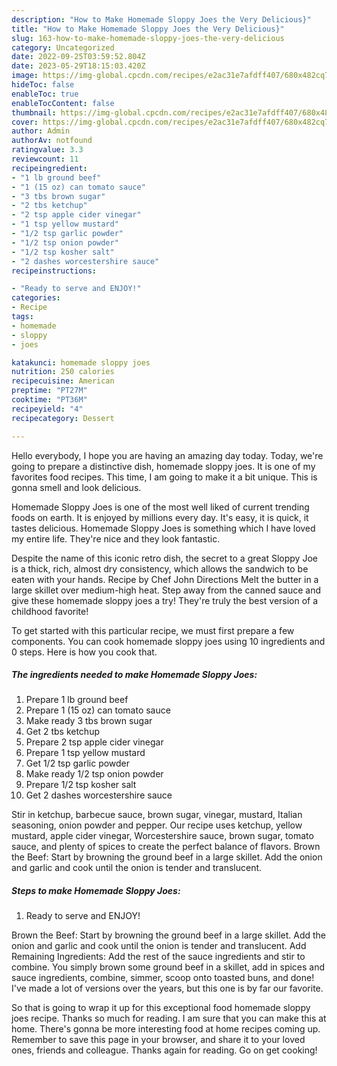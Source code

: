 ```yaml
---
description: "How to Make Homemade Sloppy Joes the Very Delicious}"
title: "How to Make Homemade Sloppy Joes the Very Delicious}"
slug: 163-how-to-make-homemade-sloppy-joes-the-very-delicious
category: Uncategorized
date: 2022-09-25T03:59:52.804Z
date: 2023-05-29T18:15:03.420Z
image: https://img-global.cpcdn.com/recipes/e2ac31e7afdff407/680x482cq70/homemade-sloppy-joes-recipe-main-photo.jpg
hideToc: false
enableToc: true
enableTocContent: false
thumbnail: https://img-global.cpcdn.com/recipes/e2ac31e7afdff407/680x482cq70/homemade-sloppy-joes-recipe-main-photo.jpg
cover: https://img-global.cpcdn.com/recipes/e2ac31e7afdff407/680x482cq70/homemade-sloppy-joes-recipe-main-photo.jpg
author: Admin
authorAv: notfound
ratingvalue: 3.3
reviewcount: 11
recipeingredient:
- "1 lb ground beef"
- "1 (15 oz) can tomato sauce"
- "3 tbs brown sugar"
- "2 tbs ketchup"
- "2 tsp apple cider vinegar"
- "1 tsp yellow mustard"
- "1/2 tsp garlic powder"
- "1/2 tsp onion powder"
- "1/2 tsp kosher salt"
- "2 dashes worcestershire sauce"
recipeinstructions:

- "Ready to serve and ENJOY!"
categories:
- Recipe
tags:
- homemade
- sloppy
- joes

katakunci: homemade sloppy joes 
nutrition: 250 calories
recipecuisine: American
preptime: "PT27M"
cooktime: "PT36M"
recipeyield: "4"
recipecategory: Dessert

---
```



Hello everybody, I hope you are having an amazing day today. Today, we're going to prepare a distinctive dish, homemade sloppy joes. It is one of my favorites food recipes. This time, I am going to make it a bit unique. This is gonna smell and look delicious.

Homemade Sloppy Joes is one of the most well liked of current trending foods on earth. It is enjoyed by millions every day. It's easy, it is quick, it tastes delicious. Homemade Sloppy Joes is something which I have loved my entire life. They're nice and they look fantastic.

Despite the name of this iconic retro dish, the secret to a great Sloppy Joe is a thick, rich, almost dry consistency, which allows the sandwich to be eaten with your hands. Recipe by Chef John Directions Melt the butter in a large skillet over medium-high heat. Step away from the canned sauce and give these homemade sloppy joes a try! They&#39;re truly the best version of a childhood favorite!


To get started with this particular recipe, we must first prepare a few components. You can cook homemade sloppy joes using 10 ingredients and 0 steps. Here is how you cook that.

<!--inarticleads1-->

##### The ingredients needed to make Homemade Sloppy Joes:

1. Prepare 1 lb ground beef
1. Prepare 1 (15 oz) can tomato sauce
1. Make ready 3 tbs brown sugar
1. Get 2 tbs ketchup
1. Prepare 2 tsp apple cider vinegar
1. Prepare 1 tsp yellow mustard
1. Get 1/2 tsp garlic powder
1. Make ready 1/2 tsp onion powder
1. Prepare 1/2 tsp kosher salt
1. Get 2 dashes worcestershire sauce


Stir in ketchup, barbecue sauce, brown sugar, vinegar, mustard, Italian seasoning, onion powder and pepper. Our recipe uses ketchup, yellow mustard, apple cider vinegar, Worcestershire sauce, brown sugar, tomato sauce, and plenty of spices to create the perfect balance of flavors. Brown the Beef: Start by browning the ground beef in a large skillet. Add the onion and garlic and cook until the onion is tender and translucent. 

<!--inarticleads2-->

##### Steps to make Homemade Sloppy Joes:


1. Ready to serve and ENJOY!

Brown the Beef: Start by browning the ground beef in a large skillet. Add the onion and garlic and cook until the onion is tender and translucent. Add Remaining Ingredients: Add the rest of the sauce ingredients and stir to combine. You simply brown some ground beef in a skillet, add in spices and sauce ingredients, combine, simmer, scoop onto toasted buns, and done! I&#39;ve made a lot of versions over the years, but this one is by far our favorite. 

So that is going to wrap it up for this exceptional food homemade sloppy joes recipe. Thanks so much for reading. I am sure that you can make this at home. There's gonna be more interesting food at home recipes coming up. Remember to save this page in your browser, and share it to your loved ones, friends and colleague. Thanks again for reading. Go on get cooking!
